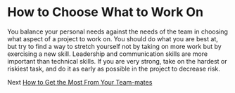 # How to Choose What to Work On

You balance your personal needs against the needs of the team in choosing what aspect of a project to work on. You should do what you are best at, but try to find a way to stretch yourself not by taking on more work but by exercising a new skill. Leadership and communication skills are more important than technical skills. If you are very strong, take on the hardest or riskiest task, and do it as early as possible in the project to decrease risk.

Next [How to Get the Most From Your Team-mates](03-How-to-Get-the-Most-From-Your-Teammates.md)